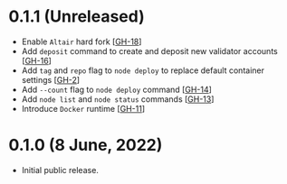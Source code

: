 # 0.1.1 (Unreleased)

- Enable `Altair` hard fork [[GH-18](https://github.com/umbracle/eth2-validator/issues/18)]
- Add `deposit` command to create and deposit new validator accounts [[GH-16](https://github.com/umbracle/eth2-validator/issues/16)]
- Add `tag` and `repo` flag to `node deploy` to replace default container settings [[GH-2](https://github.com/umbracle/eth2-validator/issues/2)]
- Add `--count` flag to `node deploy` command [[GH-14](https://github.com/umbracle/eth2-validator/issues/14)]
- Add `node list` and `node status` commands [[GH-13](https://github.com/umbracle/eth2-validator/issues/13)]
- Introduce `Docker` runtime [[GH-11](https://github.com/umbracle/eth2-validator/issues/11)]

# 0.1.0 (8 June, 2022)

- Initial public release.
